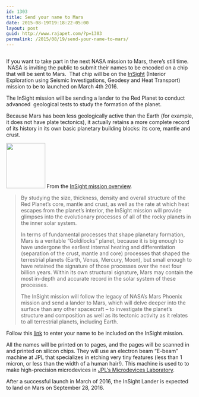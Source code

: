 ```yaml
---
id: 1303
title: Send your name to Mars
date: 2015-08-19T19:18:22-05:00
layout: post
guid: http://www.rajapet.com/?p=1303
permalink: /2015/08/19/send-your-name-to-mars/
---
```

[<img src="https://i1.wp.com/www.rajapet.net/Other/2015-Blog/i-dNDZDJG/0/L/ChrisMars-L.png?w=680" alt=""  />](http://www.rajapet.net/Other/2015-Blog/i-dNDZDJG/A)

If you want to take part in the next NASA mission to Mars, there&#8217;s still time.  NASA is inviting the public to submit their names to be encoded on a chip that will be sent to Mars.  That chip will be on the [InSight](http://solarsystem.nasa.gov/insight/home.cfm) (Interior Exploration using Seismic Investigations, Geodesy and Heat Transport) mission to be to launched on March 4th 2016.

The InSight mission will be sending a lander to the Red Planet to conduct advanced  geological tests to study the formation of the planet.

Because Mars has been less geologically active than the Earth (for example, it does not have plate tectonics), it actually retains a more complete record of its history in its own basic planetary building blocks: its core, mantle and crust.

<img loading="lazy" class="alignleft" src="https://i0.wp.com/www.rajapet.net/Other/2015-Blog/i-s9v9kWX/0/X3/Final%20InSight%20Logo-X3.png?resize=105%2C122" alt="" width="105" height="122"  /> From the [InSight mission overview](http://solarsystem.nasa.gov/insight/overview.cfm).

> By studying the size, thickness, density and overall structure of the Red Planet&#8217;s core, mantle and crust, as well as the rate at which heat escapes from the planet&#8217;s interior, the InSight mission will provide glimpses into the evolutionary processes of all of the rocky planets in the inner solar system.
> 
> In terms of fundamental processes that shape planetary formation, Mars is a veritable &#8220;Goldilocks&#8221; planet, because it is big enough to have undergone the earliest internal heating and differentiation (separation of the crust, mantle and core) processes that shaped the terrestrial planets (Earth, Venus, Mercury, Moon), but small enough to have retained the signature of those processes over the next four billion years. Within its own structural signature, Mars may contain the most in-depth and accurate record in the solar system of these processes.
> 
> The InSight mission will follow the legacy of NASA&#8217;s Mars Phoenix mission and send a lander to Mars, which will delve deeper into the surface than any other spacecraft &#8211; to investigate the planet&#8217;s structure and composition as well as its tectonic activity as it relates to all terrestrial planets, including Earth.



Follow this [link](http://mars.nasa.gov/participate/send-your-name/insight/) to enter your name to be included on the InSight mission.

All the names will be printed on to pages, and the pages will be scanned in and printed on silicon chips. They will use an electron beam &#8220;E-beam&#8221; machine at JPL that specializes in etching very tiny features (less than 1 micron, or less than the width of a human hair!). This machine is used to to make high-precision microdevices in [JPL&#8217;s Microdevices Laboratory](http://microdevices.jpl.nasa.gov/).

After a successful launch in March of 2016, the InSight Lander is expected to land on Mars on September 28, 2016.